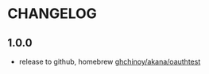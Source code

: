 # CHANGELOG

## 1.0.0

* release to github, homebrew [ghchinoy/akana/oauthtest](https://github.com/ghchinoy/homebrew-akana)
